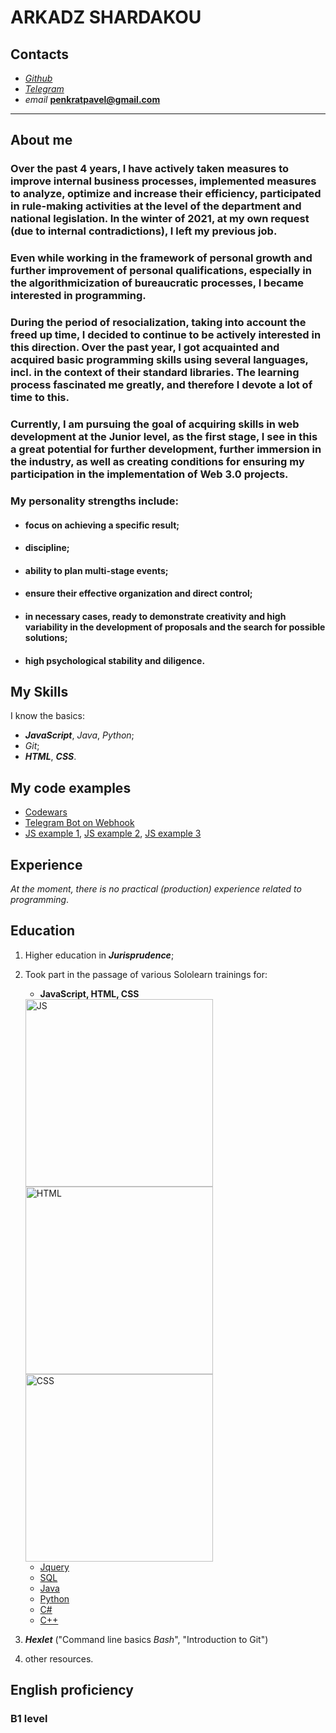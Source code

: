 ARKADZ SHARDAKOU
================

Contacts
--------
- [_Github_](https://github.com/Arkadz)
- [_Telegram_](https://t.me/ArkadzS)
- _email_ **penkratpavel@gmail.com**

--------


About me
--------
### Over the past 4 years, I have actively taken measures **to improve** internal business processes, **implemented measures** to analyze, optimize and increase their efficiency, participated in rule-making activities at the level of the department and national legislation. **In the winter of 2021, at my own request (due to internal contradictions), I left my previous job**. ###

### **Even while working in the framework of personal growth** and further improvement of personal qualifications, especially in the algorithmicization of bureaucratic processes, **I became interested in programming**. ### 

### During the period of resocialization, taking into account the freed up time, **I decided to continue to be actively interested in this direction**. Over the past year, I got acquainted and acquired **basic programming skills using several languages**, incl. in the context of their standard libraries. The learning process fascinated me greatly, and therefore **I devote a lot of time to this**. ###

### Currently, I am pursuing the goal of acquiring skills in web development at the Junior level, as the first stage, **I see in this a great potential for further development**, further immersion in the industry, as well as creating conditions for ensuring my participation **in the implementation of Web 3.0 projects**. ###

### My personality **strengths** include: ###
- #### focus on achieving a specific result; ####
- #### discipline; ####
- #### ability to plan multi-stage events; ####
- #### **ensure their effective organization and direct control**; ####
- #### in necessary cases, ready to demonstrate **creativity and high variability** in the  development of proposals and the search for possible solutions; ####
- #### **high psychological stability** and diligence. ####

My Skills
------
I know the basics:
- **_JavaScript_**, _Java_, _Python_;
- _Git_;
- **_HTML_**, **_CSS_**.

My code examples
-------------
- [Codewars](https://www.codewars.com/users/Arkadz/completed_solutions)
- [Telegram Bot on Webhook](https://github.com/Arkadz/Telegram_Bot_Webhook/blob/main/main.py)
- [JS example 1](https://github.com/Arkadz/someJS_1), [JS example 2](https://github.com/Arkadz/somejs2), [JS example 3](https://github.com/Arkadz/someJs)

Experience
----------
_At the moment, there is no practical (production) experience related to programming_.

Education
---------
1. Higher education in ***Jurisprudence***;
2. Took part in the passage of various Sololearn trainings for:
    - **JavaScript, HTML, CSS**
    
    <img src='https://www.sololearn.com/certificates/course/en/4952736/1024/landscape/png' width='300'  alt='JS'>    
    <img src='https://www.sololearn.com/Certificate/1014-4952736/jpg/'  width='300'  alt='HTML'>
    <img src='https://www.sololearn.com/Certificate/1023-4952736/jpg/'  width='300'  alt='CSS'>
    
    - [Jquery](https://www.sololearn.com/Certificate/1059-4952736/jpg/)
    - [SQL](https://www.sololearn.com/Certificate/1082-4952736/jpg/)
    - [Java](https://www.sololearn.com/certificates/course/en/4952736/1068/landscape/png)
    - [Python](https://www.sololearn.com/Certificate/1060-4952736/jpg/)
    - [C#](https://www.sololearn.com/Certificate/1080-4952736/jpg/)
    - [C++](https://www.sololearn.com/Certificate/1051-4952736/jpg/)
     

 3. ***Hexlet*** ("Command line basics _Bash_", "Introduction to Git")

  4. other resources.

English proficiency
-------------------
### **B1** level ###
